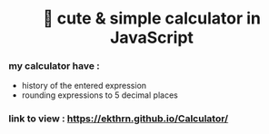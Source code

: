 <h1 align="center">🍰 cute & simple calculator in JavaScript</h1>

### my calculator have :
- history of the entered expression
- rounding expressions to 5 decimal places

### link to view : https://ekthrn.github.io/Calculator/



